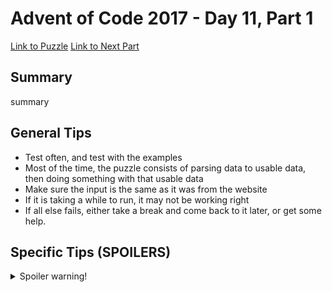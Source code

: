 # Advent of Code 2017 - Day 11, Part 1

[Link to Puzzle](https://adventofcode.com/2017/day/11)
[Link to Next Part](https://github.com/CodingAP/unofficial-aoc-syllabus/blob/main/years/2017/day11/part2.md)

## Summary
summary

## General Tips
- Test often, and test with the examples
- Most of the time, the puzzle consists of parsing data to usable data, then doing something with that usable data
- Make sure the input is the same as it was from the website
- If it is taking a while to run, it may not be working right
- If all else fails, either take a break and come back to it later, or get some help.

## Specific Tips (SPOILERS)
<details> <summary>Spoiler warning!</summary>

specific tips

</details>